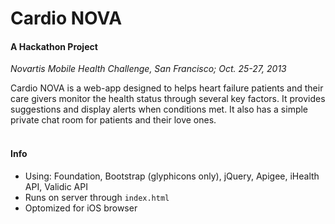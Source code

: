 Cardio NOVA
===========
#### A Hackathon Project

*Novartis Mobile Health Challenge, San Francisco; Oct. 25-27, 2013*

Cardio NOVA is a web-app designed to helps heart failure patients and their care givers monitor the health status through several key factors. It provides suggestions and display alerts when conditions met. It also has a simple private chat room for patients and their love ones.
<br>
<br>

#### Info  
- Using: Foundation, Bootstrap (glyphicons only), jQuery, Apigee, iHealth API, Validic API  
- Runs on server through ```index.html```
- Optomized for iOS browser
